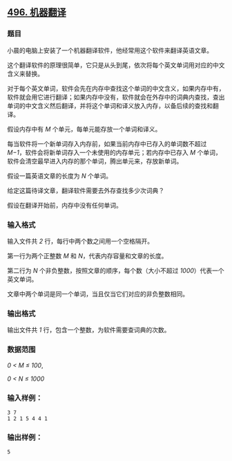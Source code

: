 ## [496. 机器翻译](https://www.acwing.com/problem/content/498/)

### 题目

小晨的电脑上安装了一个机器翻译软件，他经常用这个软件来翻译英语文章。

这个翻译软件的原理很简单，它只是从头到尾，依次将每个英文单词用对应的中文含义来替换。

对于每个英文单词，软件会先在内存中查找这个单词的中文含义，如果内存中有，软件就会用它进行翻译；如果内存中没有，软件就会在外存中的词典内查找，查出单词的中文含义然后翻译，并将这个单词和译义放入内存，以备后续的查找和翻译。

假设内存中有 *M* 个单元，每单元能存放一个单词和译义。

每当软件将一个新单词存入内存前，如果当前内存中已存入的单词数不超过 *M−1*，软件会将新单词存入一个未使用的内存单元；若内存中已存入 *M* 个单词，软件会清空最早进入内存的那个单词，腾出单元来，存放新单词。

假设一篇英语文章的长度为 *N* 个单词。

给定这篇待译文章，翻译软件需要去外存查找多少次词典？

假设在翻译开始前，内存中没有任何单词。

### 输入格式

输入文件共 *2* 行，每行中两个数之间用一个空格隔开。

第一行为两个正整数 *M* 和 *N*，代表内存容量和文章的长度。

第二行为 *N* 个非负整数，按照文章的顺序，每个数（大小不超过 *1000*）代表一个英文单词。

文章中两个单词是同一个单词，当且仅当它们对应的非负整数相同。

### 输出格式

输出文件共 *1* 行，包含一个整数，为软件需要查词典的次数。

### 数据范围

*0 < M ≤ 100*,

*0 < N ≤ 1000*

### 输入样例：

```
3 7
1 2 1 5 4 4 1
```

### 输出样例：

```
5
```
